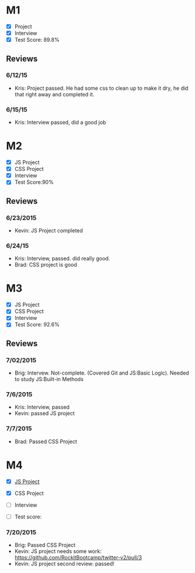 # M1

- [x] Project
- [x] Interview
- [x] Test Score: 89.8%

## Reviews

### 6/12/15

- Kris: Project passed. He had some css to clean up to make it dry, he did that right away and completed it.

### 6/15/15

- Kris: Interview passed, did a good job

# M2

- [x] JS Project
- [x] CSS Project
- [x] Interview
- [x] Test Score:90%

## Reviews

### 6/23/2015

- Kevin: JS Project completed

### 6/24/15
- Kris: Interview, passed. did really good.
- Brad: CSS project is good

# M3

- [x] JS Project
- [x] CSS Project
- [x] Interview
- [x] Test Score: 92.6%

## Reviews

### 7/02/2015

- Brig: Intervew. Not-complete. (Covered Git and JS:Basic Logic). Needed to study JS:Built-in Methods

### 7/6/2015

- Kris: Interview, passed
- Kevin: passed JS project

### 7/7/2015

- Brad: Passed CSS Project

# M4

- [x] [JS Project](https://github.com/ryanwadetaylor/TwitterProjectV2)
- [x] CSS Project
- [ ] Interview
- [ ] Test score:


### 7/20/2015

- Brig: Passed CSS Project
- Kevin: JS project needs some work: https://github.com/RockitBootcamp/twitter-v2/pull/3
- Kevin: JS project second review: passed!
